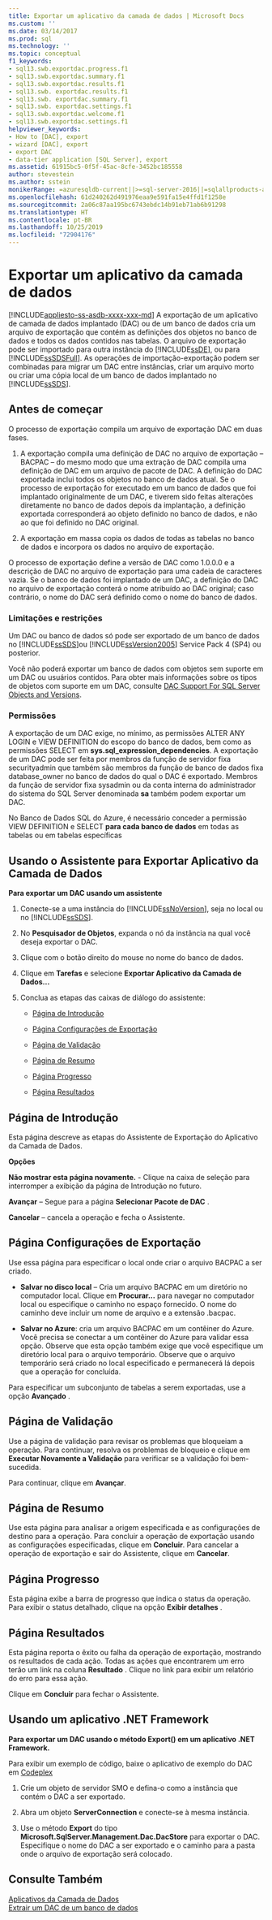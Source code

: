 ```yaml
---
title: Exportar um aplicativo da camada de dados | Microsoft Docs
ms.custom: ''
ms.date: 03/14/2017
ms.prod: sql
ms.technology: ''
ms.topic: conceptual
f1_keywords:
- sql13.swb.exportdac.progress.f1
- sql13.swb.exportdac.summary.f1
- sql13.swb.exportdac.results.f1
- sql13.swb. exportdac.results.f1
- sql13.swb. exportdac.summary.f1
- sql13.swb. exportdac.settings.f1
- sql13.swb.exportdac.welcome.f1
- sql13.swb.exportdac.settings.f1
helpviewer_keywords:
- How to [DAC], export
- wizard [DAC], export
- export DAC
- data-tier application [SQL Server], export
ms.assetid: 61915bc5-0f5f-45ac-8cfe-3452bc185558
author: stevestein
ms.author: sstein
monikerRange: =azuresqldb-current||>=sql-server-2016||=sqlallproducts-allversions||>=sql-server-linux-2017||=azuresqldb-mi-current
ms.openlocfilehash: 61d240262d491976eaa9e591fa15e4ffd1f1258e
ms.sourcegitcommit: 2a06c87aa195bc6743ebdc14b91eb71ab6b91298
ms.translationtype: HT
ms.contentlocale: pt-BR
ms.lasthandoff: 10/25/2019
ms.locfileid: "72904176"
---
```

# <a name="export-a-data-tier-application"></a>Exportar um aplicativo da camada de dados
[!INCLUDE[appliesto-ss-asdb-xxxx-xxx-md](../../includes/appliesto-ss-asdb-xxxx-xxx-md.md)]
  A exportação de um aplicativo de camada de dados implantado (DAC) ou de um banco de dados cria um arquivo de exportação que contém as definições dos objetos no banco de dados e todos os dados contidos nas tabelas. O arquivo de exportação pode ser importado para outra instância do [!INCLUDE[ssDE](../../includes/ssde-md.md)], ou para [!INCLUDE[ssSDSFull](../../includes/sssdsfull-md.md)]. As operações de importação-exportação podem ser combinadas para migrar um DAC entre instâncias, criar um arquivo morto ou criar uma cópia local de um banco de dados implantado no [!INCLUDE[ssSDS](../../includes/sssds-md.md)].  
  
## <a name="before-you-begin"></a>Antes de começar  
 O processo de exportação compila um arquivo de exportação DAC em duas fases.  
  
1.  A exportação compila uma definição de DAC no arquivo de exportação – BACPAC – do mesmo modo que uma extração de DAC compila uma definição de DAC em um arquivo de pacote de DAC. A definição do DAC exportada inclui todos os objetos no banco de dados atual. Se o processo de exportação for executado em um banco de dados que foi implantado originalmente de um DAC, e tiverem sido feitas alterações diretamente no banco de dados depois da implantação, a definição exportada corresponderá ao objeto definido no banco de dados, e não ao que foi definido no DAC original.  
  
2.  A exportação em massa copia os dados de todas as tabelas no banco de dados e incorpora os dados no arquivo de exportação.  

 O processo de exportação define a versão de DAC como 1.0.0.0 e a descrição de DAC no arquivo de exportação para uma cadeia de caracteres vazia. Se o banco de dados foi implantado de um DAC, a definição do DAC no arquivo de exportação conterá o nome atribuído ao DAC original; caso contrário, o nome do DAC será definido como o nome do banco de dados.  
  

###  <a name="LimitationsRestrictions"></a> Limitações e restrições  
 Um DAC ou banco de dados só pode ser exportado de um banco de dados no [!INCLUDE[ssSDS](../../includes/sssds-md.md)]ou [!INCLUDE[ssVersion2005](../../includes/ssversion2005-md.md)] Service Pack 4 (SP4) ou posterior.  
  
 Você não poderá exportar um banco de dados com objetos sem suporte em um DAC ou usuários contidos. Para obter mais informações sobre os tipos de objetos com suporte em um DAC, consulte [DAC Support For SQL Server Objects and Versions](../../relational-databases/data-tier-applications/dac-support-for-sql-server-objects-and-versions.md).  
  
###  <a name="Permissions"></a> Permissões  
 A exportação de um DAC exige, no mínimo, as permissões ALTER ANY LOGIN e VIEW DEFINITION do escopo do banco de dados, bem como as permissões SELECT em **sys.sql_expression_dependencies**. A exportação de um DAC pode ser feita por membros da função de servidor fixa securityadmin que também são membros da função de banco de dados fixa database_owner no banco de dados do qual o DAC é exportado. Membros da função de servidor fixa sysadmin ou da conta interna do administrador do sistema do SQL Server denominada **sa** também podem exportar um DAC.
 
No Banco de Dados SQL do Azure, é necessário conceder a permissão VIEW DEFINITION e SELECT **para cada banco de dados** em todas as tabelas ou em tabelas específicas

  
##  <a name="UsingDeployDACWizard"></a> Usando o Assistente para Exportar Aplicativo da Camada de Dados  
 **Para exportar um DAC usando um assistente**  
  
1.  Conecte-se a uma instância do [!INCLUDE[ssNoVersion](../../includes/ssnoversion-md.md)], seja no local ou no [!INCLUDE[ssSDS](../../includes/sssds-md.md)].  
  
2.  No **Pesquisador de Objetos**, expanda o nó da instância na qual você deseja exportar o DAC.  
  
3.  Clique com o botão direito do mouse no nome do banco de dados.  
  
4.  Clique em **Tarefas** e selecione **Exportar Aplicativo da Camada de Dados...**  
  
5.  Conclua as etapas das caixas de diálogo do assistente:  
  
    -   [Página de Introdução](#Introduction)  
  
    -   [Página Configurações de Exportação](#Export_settings)  
  
    -   [Página de Validação](#Validation)  
  
    -   [Página de Resumo](#Summary)  
  
    -   [Página Progresso](#Progress)  
  
    -   [Página Resultados](#Results)  
  
##  <a name="Introduction"></a> Página de Introdução  
 Esta página descreve as etapas do Assistente de Exportação do Aplicativo da Camada de Dados.  
  
 **Opções**  
  
 **Não mostrar esta página novamente.** - Clique na caixa de seleção para interromper a exibição da página de Introdução no futuro.  
  
 **Avançar** – Segue para a página **Selecionar Pacote de DAC** .  
  
 **Cancelar** – cancela a operação e fecha o Assistente.  
  
##  <a name="Export_settings"></a> Página Configurações de Exportação  
 Use essa página para especificar o local onde criar o arquivo BACPAC a ser criado.  
  
-   **Salvar no disco local** – Cria um arquivo BACPAC em um diretório no computador local. Clique em **Procurar...** para navegar no computador local ou especifique o caminho no espaço fornecido. O nome do caminho deve incluir um nome de arquivo e a extensão .bacpac.  
  
-   **Salvar no Azure**: cria um arquivo BACPAC em um contêiner do Azure. Você precisa se conectar a um contêiner do Azure para validar essa opção. Observe que esta opção também exige que você especifique um diretório local para o arquivo temporário. Observe que o arquivo temporário será criado no local especificado e permanecerá lá depois que a operação for concluída.  
  
 Para especificar um subconjunto de tabelas a serem exportadas, use a opção **Avançado** .  
  
##  <a name="Validation"></a> Página de Validação  
 Use a página de validação para revisar os problemas que bloqueiam a operação. Para continuar, resolva os problemas de bloqueio e clique em **Executar Novamente a Validação** para verificar se a validação foi bem-sucedida.  
  
 Para continuar, clique em **Avançar**.  
  
##  <a name="Summary"></a> Página de Resumo  
 Use esta página para analisar a origem especificada e as configurações de destino para a operação. Para concluir a operação de exportação usando as configurações especificadas, clique em **Concluir**. Para cancelar a operação de exportação e sair do Assistente, clique em **Cancelar**.  
  
##  <a name="Progress"></a> Página Progresso  
 Esta página exibe a barra de progresso que indica o status da operação. Para exibir o status detalhado, clique na opção **Exibir detalhes** .  
  
##  <a name="Results"></a> Página Resultados  
 Esta página reporta o êxito ou falha da operação de exportação, mostrando os resultados de cada ação. Todas as ações que encontrarem um erro terão um link na coluna **Resultado** . Clique no link para exibir um relatório do erro para essa ação.  
  
 Clique em **Concluir** para fechar o Assistente.  
  
##  <a name="NetApp"></a> Usando um aplicativo .NET Framework  
 **Para exportar um DAC usando o método Export() em um aplicativo .NET Framework.**  
  
 Para exibir um exemplo de código, baixe o aplicativo de exemplo do DAC em [Codeplex](https://go.microsoft.com/fwlink/?LinkId=219575)  
  
1.  Crie um objeto de servidor SMO e defina-o como a instância que contém o DAC a ser exportado.  
  
2.  Abra um objeto **ServerConnection** e conecte-se à mesma instância.  
  
3.  Use o método **Export** do tipo **Microsoft.SqlServer.Management.Dac.DacStore** para exportar o DAC. Especifique o nome do DAC a ser exportado e o caminho para a pasta onde o arquivo de exportação será colocado.  
  
## <a name="see-also"></a>Consulte Também  
 [Aplicativos da Camada de Dados](../../relational-databases/data-tier-applications/data-tier-applications.md)   
 [Extrair um DAC de um banco de dados](../../relational-databases/data-tier-applications/extract-a-dac-from-a-database.md)  
  
  
